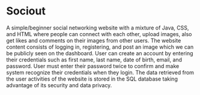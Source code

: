 # Sociout

A simple/beginner social networking website with a mixture of Java, CSS, and HTML where people can connect with each other, upload images, also get likes and comments on their images from other users. The website content consists of logging in, registering, and post an image which we can be publicly seen on the dashboard. User can create an account by entering their credentials such as first name, last name, date of birth, email, and password. User must enter their password twice to confirm and make system recognize their credentials when they login. The data retrieved from the user activities of the website is stored in the SQL database taking advantage of its security and data privacy.

